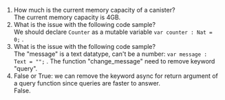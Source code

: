 1. How much is the current memory capacity of a canister?  
The current memory capacity is 4GB.  
2. What is the issue with the following code sample?  
We should declare ```Counter``` as a mutable variable ```var counter : Nat = 0;```  .
3. What is the issue with the following code sample?  
The "message" is a text datatype, can't be a number: ```var message : Text = "";```  .
The function "change_message" need to remove keyword "query".
4. False or True: we can remove the keyword async for return argument of a query function since queries are faster to answer.  
False.